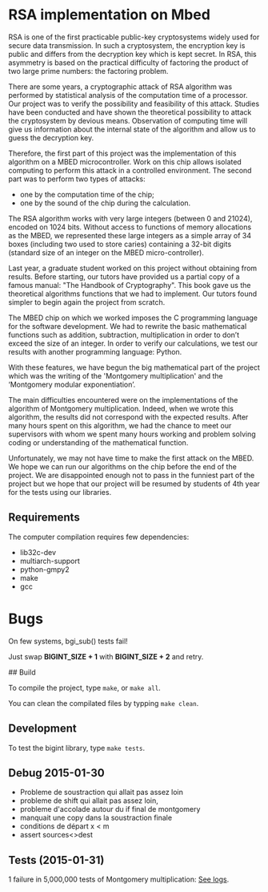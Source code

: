 # RSA implementation on Mbed

RSA is one of the first practicable public-key cryptosystems widely used for 
secure data transmission. In such a cryptosystem, the encryption key is public
and differs from the decryption key which is kept secret. In RSA, this 
asymmetry is based on the practical difficulty of factoring the product of two
large prime numbers: the factoring problem. 

There are some years, a cryptographic attack of RSA algorithm was performed by 
statistical analysis of the computation time of a processor. Our project was to
verify the possibility and feasibility of this attack. Studies have been 
conducted and have shown the theoretical possibility to attack the 
cryptosystem by devious means. Observation of computing time will give us 
information about the internal state of the algorithm and allow us to guess the
decryption key.

Therefore, the first part of this project was the implementation of this 
algorithm on a MBED microcontroller. Work on this chip allows isolated 
computing to perform this attack in a controlled environment. The second part 
was to perform two types of attacks: 
 - one by the computation time of the chip;
 - one by the sound of the chip during the calculation.

The RSA algorithm works with very large integers (between 0 and 21024), encoded
on 1024 bits. Without access to functions of memory allocations as the MBED, we
represented these large integers as a simple array of 34 boxes (including two 
used to store caries) containing a 32-bit digits (standard size of an integer 
on the MBED micro-controller).

Last year, a graduate student worked on this project without obtaining from 
results. Before starting, our tutors have provided us a partial copy of a 
famous manual: "The Handbook of Cryptography". This book gave us the 
theoretical algorithms functions that we had to implement.  Our tutors found 
simpler to begin again the project from scratch.

The MBED chip on which we worked imposes the C programming language for the 
software development. We had to rewrite the basic mathematical functions such 
as addition, subtraction, multiplication in order to don’t exceed the size of 
an integer. In order to verify our calculations, we test our results with 
another programming language: Python.

With these features, we have begun the big mathematical part of the project 
which was the writing of the 'Montgomery multiplication' and the ‘Montgomery 
modular exponentiation’.

The main difficulties encountered were on the implementations of the algorithm 
of Montgomery multiplication. Indeed, when we wrote this algorithm, the results
did not correspond with the expected results. After many hours spent on this 
algorithm, we had the chance to meet our supervisors with whom we spent many 
hours working and problem solving coding or understanding of the mathematical 
function.

Unfortunately, we may not have time to make the first attack on the MBED. We 
hope we can run our algorithms on the chip before the end of the project. We 
are disappointed enough not to pass in the funniest part of the project but we
hope that our project will be resumed by students of 4th year for the tests 
using our libraries.



## Requirements

The computer compilation requires few dependencies:
 - lib32c-dev
 - multiarch-support
 - python-gmpy2
 - make
 - gcc


# Bugs

On few systems, bgi_sub() tests fail!

Just swap **BIGINT_SIZE + 1** with **BIGINT_SIZE + 2** and retry.


## Build

To compile the project, type ```make```, or ```make all```.

You can clean the compilated files by typping ```make clean```.


## Development

To test the bigint library, type ```make tests```.


## Debug 2015-01-30

 - Probleme de soustraction qui allait pas assez loin
 - probleme de shift qui allait pas assez loin, 
 - probleme d'accolade autour du if final de montgomery
 - manquait une copy dans la soustraction finale
 - conditions de départ x < m 
 - assert sources<>dest


## Tests (2015-01-31)

1 failure in 5,000,000 tests of Montgomery multiplication:
[See logs](logs/tests.20150131.log).
